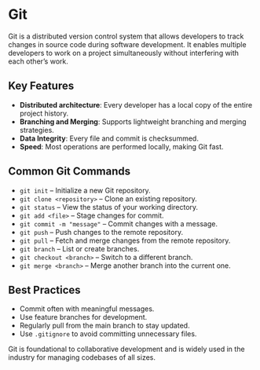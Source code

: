 # Git

Git is a distributed version control system that allows developers to track changes in source code during software development. It enables multiple developers to work on a project simultaneously without interfering with each other’s work.

## Key Features
- **Distributed architecture**: Every developer has a local copy of the entire project history.
- **Branching and Merging**: Supports lightweight branching and merging strategies.
- **Data Integrity**: Every file and commit is checksummed.
- **Speed**: Most operations are performed locally, making Git fast.

## Common Git Commands
- `git init` – Initialize a new Git repository.
- `git clone <repository>` – Clone an existing repository.
- `git status` – View the status of your working directory.
- `git add <file>` – Stage changes for commit.
- `git commit -m "message"` – Commit changes with a message.
- `git push` – Push changes to the remote repository.
- `git pull` – Fetch and merge changes from the remote repository.
- `git branch` – List or create branches.
- `git checkout <branch>` – Switch to a different branch.
- `git merge <branch>` – Merge another branch into the current one.

## Best Practices
- Commit often with meaningful messages.
- Use feature branches for development.
- Regularly pull from the main branch to stay updated.
- Use `.gitignore` to avoid committing unnecessary files.

Git is foundational to collaborative development and is widely used in the industry for managing codebases of all sizes.
